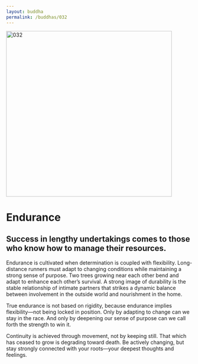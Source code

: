 ```yaml
---
layout: buddha
permalink: /buddhas/032
---
```


<div class="uk-text-center">
<img src="{{"/assets/img/buddhas/buddha-032.jpg" | relative_url}}" alt="032"  width="448" height="448"></div>

# Endurance

## Success in lengthy undertakings comes to those who know how to manage their resources.



Endurance is cultivated when determination is coupled with flexibility. Long-distance runners must adapt to changing conditions while maintaining a strong sense of purpose. Two trees growing near each other bend and adapt to enhance each other’s survival. A strong image of durability is the stable relationship of intimate partners that strikes a dynamic balance between involvement in the outside world and nourishment in the home.

True endurance is not based on rigidity, because endurance implies flexibility—not being locked in position. Only by adapting to change can we stay in the race. And only by deepening our sense of purpose can we call forth the strength to win it.

Continuity is achieved through movement, not by keeping still. That which has ceased to grow is degrading toward death. Be actively changing, but stay strongly connected with your roots—your deepest thoughts and feelings.
